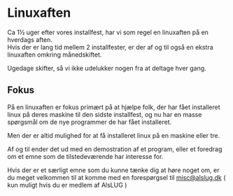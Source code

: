 # Linuxaften
Ca 1½ uger efter vores installfest, har vi som regel en linuxaften på en hverdags aften.\
Hvis der er lang tid mellem 2 installfester, er der af og til også en ekstra linuxaften omkring månedskiftet.

Ugedage skifter, så vi ikke udelukker nogen fra at deltage hver gang.

## Fokus
På en linuxaften er fokus primært på at hjælpe folk, der har fået installeret linux på deres maskine til den sidste installfest, og nu har en masse spørgsmål om de nye programmer de har fået installeret.

Men der er altid mulighed for at få installeret linux på en maskine eller tre.

Af og til ender det ud med en demostration af et program, eller et foredrag om et emne som de tilstedeværende har interesse for.

Hvis der er et særligt emne som du kunne tænke dig at høre noget om, er du meget velkommen til at komme med en forespørgsel til misc@alslug.dk ( kun muligt hvis du er medlem af AlsLUG )
